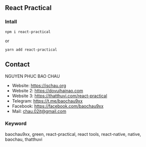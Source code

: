 ## React Practical

### Intall

```
npm i react-practical
```

or

```
yarn add react-practical
```

## Contact

NGUYEN PHUC BAO CHAU

- Website: https://ischau.org
- Website 2: https://dovuihainao.com
- Website 3: https://thatthuvi.com/react-practical
- Telegram: https://t.me/baochau9xx
- Facebook: https://facebook.com/baochau9xx
- Mail: chau.02it@gmail.com

### Keyword

baochau9xx, green, react-practical, react tools, react-native, native, baochau, thatthuvi
